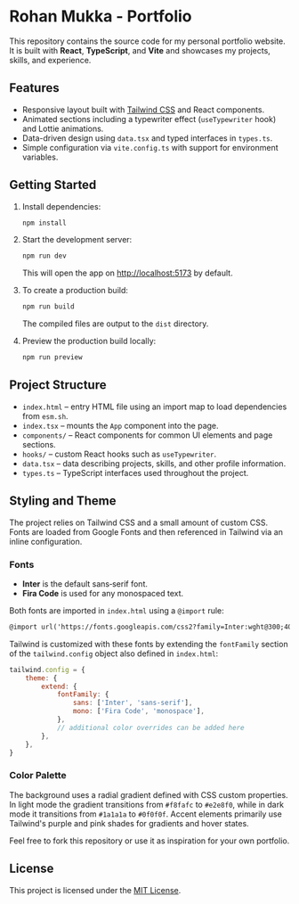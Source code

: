 # Rohan Mukka - Portfolio

This repository contains the source code for my personal portfolio website. It is built with **React**, **TypeScript**, and **Vite** and showcases my projects, skills, and experience.

## Features

- Responsive layout built with [Tailwind CSS](https://tailwindcss.com/) and React components.
- Animated sections including a typewriter effect (`useTypewriter` hook) and Lottie animations.
- Data-driven design using `data.tsx` and typed interfaces in `types.ts`.
- Simple configuration via `vite.config.ts` with support for environment variables.

## Getting Started

1. Install dependencies:
   ```bash
   npm install
   ```
2. Start the development server:
   ```bash
   npm run dev
   ```
   This will open the app on <http://localhost:5173> by default.

3. To create a production build:
   ```bash
   npm run build
   ```
   The compiled files are output to the `dist` directory.

4. Preview the production build locally:
   ```bash
   npm run preview
   ```

## Project Structure

- `index.html` – entry HTML file using an import map to load dependencies from `esm.sh`.
- `index.tsx` – mounts the `App` component into the page.
- `components/` – React components for common UI elements and page sections.
- `hooks/` – custom React hooks such as `useTypewriter`.
- `data.tsx` – data describing projects, skills, and other profile information.
- `types.ts` – TypeScript interfaces used throughout the project.

## Styling and Theme

The project relies on Tailwind CSS and a small amount of custom CSS. Fonts are loaded
from Google Fonts and then referenced in Tailwind via an inline configuration.

### Fonts

- **Inter** is the default sans‑serif font.
- **Fira Code** is used for any monospaced text.

Both fonts are imported in `index.html` using a `@import` rule:

```html
@import url('https://fonts.googleapis.com/css2?family=Inter:wght@300;400;500;600;700;800&family=Fira+Code:wght@400;500&display=swap');
```

Tailwind is customized with these fonts by extending the `fontFamily` section of the
`tailwind.config` object also defined in `index.html`:

```javascript
tailwind.config = {
    theme: {
        extend: {
            fontFamily: {
                sans: ['Inter', 'sans-serif'],
                mono: ['Fira Code', 'monospace'],
            },
            // additional color overrides can be added here
        },
    },
}
```

### Color Palette

The background uses a radial gradient defined with CSS custom properties. In light
mode the gradient transitions from `#f8fafc` to `#e2e8f0`, while in dark mode it
transitions from `#1a1a1a` to `#0f0f0f`. Accent elements primarily use Tailwind's
purple and pink shades for gradients and hover states.

Feel free to fork this repository or use it as inspiration for your own portfolio.



## License

This project is licensed under the [MIT License](LICENSE).
